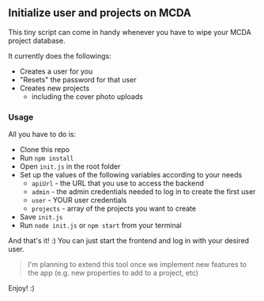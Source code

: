 ## Initialize user and projects on MCDA

This tiny script can come in handy whenever you have to wipe your MCDA project database.

It currently does the followings:
- Creates a user for you
- "Resets" the password for that user
- Creates new projects
    - including the cover photo uploads

### Usage

All you have to do is:
- Clone this repo
- Run `npm install`
- Open `init.js` in the root folder
- Set up the values of the following variables according to your needs
    - `apiUrl` - the URL that you use to access the backend 
    - `admin` - the admin credentials needed to log in to create the first user
    - `user` - YOUR user credentials
    - `projects` - array of the projects you want to create
- Save `init.js`
- Run `node init.js` or `npm start` from your terminal
    
And that's it! :) You can just start the frontend and log in with your desired user.

> I'm planning to extend this tool once we implement new features to the app (e.g. new properties to add to a project, etc)

Enjoy! :)

